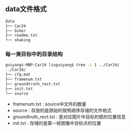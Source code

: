 ## data文件格式
```bash
data
├── Car24
├── biker
├── readme.txt
└── shaking
```

### 每一类目标中的目录结构
```bash
guiyangs-MBP:Car24 liuguiyang$ tree -L 1 ../Car24/
../Car24/
├── cfg.mat
├── framenum.txt
├── groundtruth_rect.txt
├── init.txt
└── source
```

- framenum.txt : source中文件的数量
- source : 存放的是原始的按照顺序存储的文件格式
- groundtruth_rect.txt : 是对应图片中目标的框的位置信息
- init.txt : 存储的是第一帧图像中目标点的位置

